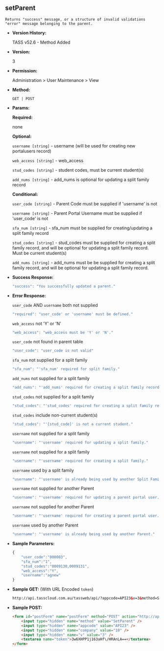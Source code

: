 **setParent**
----
	Returns "success" message, or a structure of invalid validations "error" message belonging to the parent.

* **Version History:**

	TASS v52.6 - Method Added

* **Version:**

	3

* **Permission:**

   Administration > User Maintenance > View

* **Method:**

	`GET | POST`
  
* **Params:**

   **Required:**
 
    none

   **Optional:**

    `username [string]` - username (will be used for creating new portalusers record)

    `web_access [string]` - web_access

    `stud_codes [string]` - student codes, must be current student(s)

    `add_nums [string]` - add_nums is optional for updating a split family record

   **Conditional:**

    `user_code [string]` - Parent Code must be supplied if 'username' is not

    `username [string]` - Parent Portal Username must be supplied if 'user_code' is not

    `sfa_num [string]` - sfa_num must be supplied for creating/updating a split family record

    `stud_codes [string]` - stud_codes must be supplied for creating a split family record, and will be optional for updating a split family record. Must be current student(s)

    `add_nums [string]` - add_nums must be be supplied for creating a split family record, and will be optional for updating a split family record.

* **Success Response:**

    ```javascript
    "success": "You successfully updated a parent."
    ```
 
* **Error Response:**

    `user_code` AND `username` both not supplied
    ```javascript
    "required": "user_code' or 'username' must be defined."
    ```

    `web_access` not 'Y' or 'N'
    ```javascript
    "web_access": "web_access must be 'Y' or 'N'."
    ```

    `user_code` not found in parent table
    ```javascript
    "user_code": "user_code is not valid"
    ```

    `sfa_num` not supplied for a split family
    ```javascript
    "sfa_num": "'sfa_num' required for split family."
    ```

    `add_nums` not supplied for a split family
    ```javascript
    "add_nums": "'add_nums' required for creating a split family record."
    ```

    `stud_codes` not supplied for a split family
    ```javascript
    "stud_codes": "'stud_codes' required for creating a split family record."
    ```

    `stud_codes` include non-current student(s)
    ```javascript
    "stud_codes": "'[stud_code]' is not a current student."
    ```

    `username` not supplied for a split family
    ```javascript
    "username": "'username' required for updating a split family."
    ```

    `username` not supplied for a split family
    ```javascript
    "username": "'username' required for creating a split family."
    ```

    `username` used by a split family
    ```javascript
    "username": "'username' is already being used by another Split Family."
    ```

    `username` not supplied for another Parent
    ```javascript
    "username": "'username' required for updating a parent portal user."
    ```

    `username` not supplied for another Parent
    ```javascript
    "username": "'username' required for creating a parent portal user."
    ```

    `username` used by another Parent
    ```javascript
    "username": "'username' is already being used by another Parent."
    ```
    
* **Sample Parameters:**

	```javascript
	{
        "user_code":"000003",
        "sfa_num":"1",
        "stud_codes":"0009130,0009131",
        "web_access":"Y",
        "username":"agnew"
    }
	```

* **Sample GET:** (With URL Encoded `token`)

	```HTML
	http://api.tasscloud.com.au/tassweb/api/?appcode=API23&v=3&method=SetParent&token=3w6XHPP1j163aHf%2FHRAnLA%3D%3D&company=10
	```
  
* **Sample POST:**

	```HTML
	<form id="postForm" name="postForm" method="POST" action="http://api.tasscloud.com.au/tassweb/api/">
		<input type="hidden" name="method" value="SetParent" />
		<input type="hidden" name="appcode" value="API23" />
		<input type="hidden" name="company" value="10" />
		<input type="hidden" name="v" value="3" />
		<textarea name="token">3w6XHPP1j163aHf\/HRAnLA==</textarea>
	</form>
	```